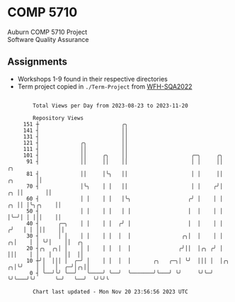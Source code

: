 # COMP 5710
Auburn COMP 5710 Project  
Software Quality Assurance

## Assignments
- Workshops 1-9 found in their respective directories
- Term project copied in `./Term-Project` from [WFH-SQA2022](https://github.com/wumphlett/WFH-SQA2022-AUBURN)

```

        Total Views per Day from 2023-08-23 to 2023-11-20

        Repository Views
     151 ┼                          ╭╮
     141 ┤                          ││
     131 ┤                          ││
     121 ┤             ╭╮           ││
     111 ┤             ││           ││
     101 ┤             ││     ╭╮    ││                    ╭─╮     ╭╮
      91 ┤             ││     ││    ││                    │ │     ││                         ╭╮
      81 ┤             ││     │╰╮   ││                    │ │     ││                ╭╮       ││
      70 ┤             │╰╮    │ │   ││                    │ │    ╭╯│             ╭╮ ││       ││
      60 ┤             │ │    │ │   │╰╮                  ╭╯ │    │ │          ╭╮ ││ │╰╮╭╮    ││
      50 ┤             │ │    │ │   │ │                  │  │    │ │          │╰─╯│ │ │││    ││
      40 ┤      ╭─╮    │ │    │ │  ╭╯ │                  │  │    │ │         ╭╯   │ │ │││    ││
      30 ┤      │ │    │ │    │ │  │  │                ╭╮│  │    │ │       ╭╮│    │ │ ╰╯│    ││  ╭╮
      20 ┤╭╮  ╭╮│ │    │ │    │ │  │  │               ╭╯││  │╭╮ ╭╯ │       │││    │ │   │    ││  ││
      10 ┼╯│  │││ │  ╭─╯ │    │ │  │  │       ╭╮   ╭─╮│ ╰╯  │││ │  │╭╮   ╭╮│╰╯    │ │   │  ╭─╯│╭╮││
       0 ┤ ╰──╯╰╯ ╰──╯   ╰────╯ ╰──╯  ╰───────╯╰───╯ ╰╯     ╰╯╰─╯  ╰╯╰───╯╰╯      ╰─╯   ╰──╯  ╰╯╰╯╰

        Chart last updated - Mon Nov 20 23:56:56 2023 UTC
        
```

